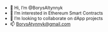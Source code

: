 - 👋 Hi, I’m @BorysAltynnyk
- 👀 I’m interested in Ethereum Smart Contracts
- 💞️ I’m looking to collaborate on dApp projects
- 📫 BorysAtynnyk@gmail.com

<!---
BorysAltynnyk/BorysAltynnyk is a ✨ special ✨ repository because its `README.md` (this file) appears on your GitHub profile.
You can click the Preview link to take a look at your changes.
--->
